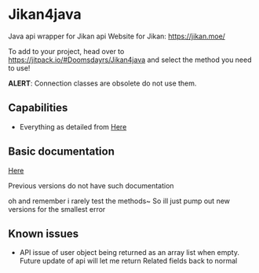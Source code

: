 # Jikan4java
Java api wrapper for Jikan api
Website for Jikan: https://jikan.moe/

To add to your project, head over to https://jitpack.io/#Doomsdayrs/Jikan4java and select the method you need to use!

**ALERT**: Connection classes are obsolete do not use them.

## Capabilities
- Everything as detailed from [Here](https://jikan.docs.apiary.io/#)
## Basic documentation
[Here](https://github.com/Doomsdayrs/Jikan4java/blob/master/Documentation.md)

Previous versions do not have such documentation

oh and remember i rarely test the methods~ So ill just pump out new versions for the smallest error

## Known issues
- API issue of user object being returned as an array list when empty. Future update of api will let me return Related fields back to normal

